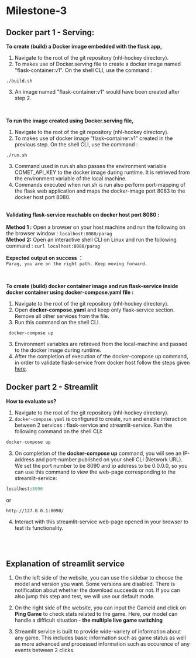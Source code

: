 
# Milestone-3

 ## Docker part 1 - Serving:
 <b>To create (build) a Docker image embedded with the flask app, </b>
 1. Navigate to the root of the git repository (nhl-hockey directory).<br>
 2. To makes use of Docker.serving file to create a docker image named "flask-container:v1". On the shell CLI, use the command :
   ```
  ./build.sh
  ```

 3. An image named "flask-container:v1" would have been created after step 2.<br>
 <br>

 <b>To run the image created using Docker.serving file,</b><br>
 1. Navigate to the root of the git repository (nhl-hockey directory).<br>
 2. To makes use of docker image "flask-container:v1" created in the previous step. On the shell CLI, use the command : 
 ```
 ./run.sh
 ```
 3. Command used in run.sh also passes the environment variable COMET_API_KEY to the docker image during runtime. It is retrieved from the environment variable of the local machine.<br>
 4. Commands executed when run.sh is run also perform port-mapping of the flask web application and maps the docker-image port 8083 to the docker host port 8080.<br><br>
 
 <a name="validate"><b> Validating flask-service reachable on docker host port 8080 :</b></a><br><br><b>Method 1 :</b>
 Open a browser on your host machine and run the following on the browser window :
  ```localhost:8080/parag``` <br>
  <b>Method 2:</b>
  Open an interactive shell CLI on Linux and run the following command : ```curl localhost:8080/parag``` 
  
  <b>Expected output on success ：</b><br>
  ```Parag, you are on the right path. Keep moving forward.```

  <br>

<b> To create (build) docker container image and run flask-service inside docker container using docker-compose.yaml file :</b><br>
 1. Navigate to the root of the git repository (nhl-hockey directory).<br>
 2. Open <b>docker-compose.yaml</b> and keep only flask-service section. Remove all other services from the file.
 2. Run this command on the shell CLI.
 ```
  docker-compose up
 ```
 3. Environment variables are retireved from the local-machine and passed to the docker image during runtime.<br>
 4. After the completion of execution of the docker-compose up command, in order to validate flask-service from docker host follow the steps given <a href="#validate">here</a>.
  
 ## Docker part 2 - Streamlit 
 
 <b>How to evaluate us?</b>
  1. Navigate to the root of the git repository (nhl-hockey directory).
  2. ```docker-compose.yaml``` is configured to create, run and enable interaction between 2 services : flask-service and streamlit-service. Run the following command on the shell CLI:
  ```python
  docker-compose up
  ```
  
  3. On completion of the <b>docker-compose up</b> command, you will see an IP-address and port-number published on your shell CLI (Network URL). We set the port number to be 8090 and ip address to be 0.0.0.0, so you can use this command to view the web-page corresponding to the streamlit-service:
  ```python
  localhost:8090
  ```
  or
  ```
  http://127.0.0.1:8090/
  ```
  
  4. Interact with this streamlit-service web-page opened in your browser to test its functionality.
  <br>
  <br>

  ## Explanation of streamlit service

  1. On the left side of the website, you can use the sidebar to choose the model and version you want. Some versions are disabled. There is notification about whether the download succeeds or not. If you can also jump this step and test, we will use our default mode.
  2. On the right side of the website, you can input the Gameid and click on <b>Ping Game</b> to check stats related to the game. Here, our model can handle a difficult situation - <b>the multiple live game switching</b>

  3. Streamlit service is built to provide wide-variety of information about any game. This includes basic information such as game status as well as more advanced and processed information such as occurence of any events between 2 clicks. 